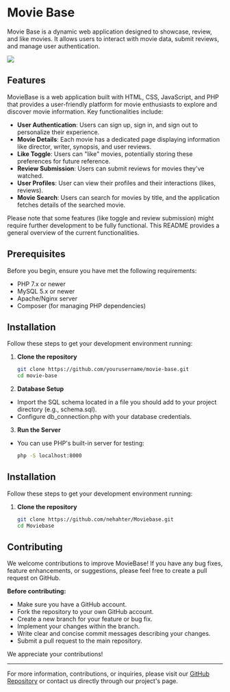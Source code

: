 # Movie Base

Movie Base is a dynamic web application designed to showcase, review, and like movies. It allows users to interact with movie data, submit reviews, and manage user authentication.

![](screenshots/Screenshot-(266).png)

## Features

MovieBase is a web application built with HTML, CSS, JavaScript, and PHP that provides a user-friendly platform for movie enthusiasts to explore and discover movie information. Key functionalities include:

- **User Authentication**: Users can sign up, sign in, and sign out to personalize their experience.
- **Movie Details**: Each movie has a dedicated page displaying information like director, writer, synopsis, and user reviews.
- **Like Toggle**: Users can "like" movies, potentially storing these preferences for future reference.
- **Review Submission**: Users can submit reviews for movies they've watched.
- **User Profiles**: User can view their profiles and their interactions (likes, reviews).
- **Movie Search**: Users can search for movies by title, and the application fetches details of the searched movie.

Please note that some features (like toggle and review submission) might require further development to be fully functional. This README provides a general overview of the current functionalities.

## Prerequisites

Before you begin, ensure you have met the following requirements:
- PHP 7.x or newer
- MySQL 5.x or newer
- Apache/Nginx server
- Composer (for managing PHP dependencies)

## Installation

Follow these steps to get your development environment running:

1. **Clone the repository**
   ```bash
   git clone https://github.com/yourusername/movie-base.git
   cd movie-base
2. **Database Setup**
- Import the SQL schema located in a file you should add to your project directory (e.g., schema.sql).
- Configure db_connection.php with your database credentials.
3. **Run the Server**
- You can use PHP's built-in server for testing:
   ```bash
  php -S localhost:8000

## Installation

Follow these steps to get your development environment running:

1. **Clone the repository**
   ```bash
   git clone https://github.com/nehahter/Moviebase.git
   cd Moviebase

## Contributing

We welcome contributions to improve MovieBase! If you have any bug fixes, feature enhancements, or suggestions, please feel free to create a pull request on GitHub.

**Before contributing:**
- Make sure you have a GitHub account.
- Fork the repository to your own GitHub account.
- Create a new branch for your feature or bug fix.
- Implement your changes within the branch.
- Write clear and concise commit messages describing your changes.
- Submit a pull request to the main repository.

We appreciate your contributions!

---
For more information, contributions, or inquiries, please visit our [GitHub Repository](https://github.com/nehahter/Moviebase) or contact us directly through our project's page.


   
